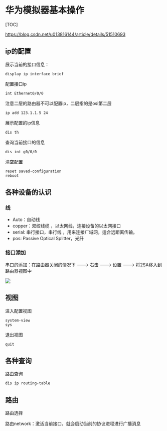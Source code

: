 # 华为模拟器基本操作

[TOC]



<https://blog.csdn.net/u013816144/article/details/51510693>



ip的配置
--------

展示当前的接口信息：

```
display ip interface brief
```

配置接口ip

```
int Ethernet0/0/0
```

注意二层的路由器不可以配置ip，二层指的是osi第二层

```
ip add 123.1.1.5 24
```

展示配置的ip信息

```
dis th
```

查询当前接口的信息

```
dis int g0/0/0
```

清空配置

```
reset saved-configuration
reboot
```



各种设备的认识
--------------

### 线

-  Auto：自动线 
- copper：双绞线缆 ，以太网线，连接设备的以太网接口
- serial: 串行接口，串行线 ，用来连接广域网，适合远距离传输。
- pos: Passive Optical Splitter，光纤



### 接口添加

串口的添加：在路由器关闭的情况下 ---> 右击 ---> 设置 ---> 将2SA移入到路由器视图中

<img src="/images/serial_add.png" />





视图
----

进入配置视图

```
system-view
sys
```

退出视图

```
quit
```



各种查询
--------

路由查询

```
dis ip routing-table
```





路由
----

路由选择

路由network：激活当前接口，就会启动当前的协议进程进行广播消息